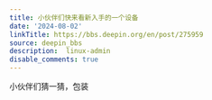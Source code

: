 ```yaml
---
title: 小伙伴们快来看新入手的一个设备
date: '2024-08-02'
linkTitle: https://bbs.deepin.org/en/post/275959
source: deepin_bbs
description:  linux-admin 
disable_comments: true
---
```

小伙伴们猜一猜，包装
